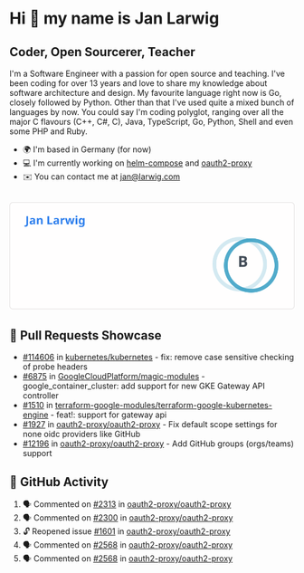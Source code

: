 # Hi 👋 my name is Jan Larwig

## Coder, Open Sourcerer, Teacher

I'm a Software Engineer with a passion for open source and teaching. I've been coding for over 13 years and love to share my knowledge about software architecture and design. My favourite language right now is Go, closely followed by Python. Other than that I've used quite a mixed bunch of languages by now. You could say I'm coding polyglot, ranging over all the major C flavours (C++, C#, C), Java, TypeScript, Go, Python, Shell and even some PHP and Ruby.

- 🌍 I'm based in Germany (for now)
- 💻 I'm currently working on [helm-compose](https://seacrew.github.io/helm-compose/) and [oauth2-proxy](https://github.com/oauth2-proxy/oauth2-proxy)
- ✉️ You can contact me at [jan@larwig.com](mailto:jan@larwig.com)

<br>

<a href="https://github.com/anuraghazra/github-readme-stats">
  <picture>
    <source
      srcset="https://raw.githubusercontent.com/tuunit/tuunit/main/general_dark.svg" 
      media="(prefers-color-scheme: dark)" 
    />
    <source
      srcset="https://raw.githubusercontent.com/tuunit/tuunit/main/general_light.svg" 
      media="(prefers-color-scheme: light), (prefers-color-scheme: no-preference)" 
    />
    <img src="https://raw.githubusercontent.com/tuunit/tuunit/main/general_light.svg" />
  </picture>
</a>

## 🔧 Pull Requests Showcase

- [#114606](https://github.com/kubernetes/kubernetes/issues/114606) in [kubernetes/kubernetes](https://github.com/kubernetes/kubernetes) - fix: remove case sensitive checking of probe headers
- [#6875](https://github.com/GoogleCloudPlatform/magic-modules/pull/6875) in [GoogleCloudPlatform/magic-modules](https://github.com/GoogleCloudPlatform/magic-modules) - google_container_cluster: add support for new GKE Gateway API controller
- [#1510](https://github.com/terraform-google-modules/terraform-google-kubernetes-engine/pull/1510) in [terraform-google-modules/terraform-google-kubernetes-engine](https://github.com/terraform-google-modules/terraform-google-kubernetes-engine) - feat!: support for gateway api
- [#1927](https://github.com/oauth2-proxy/oauth2-proxy/issues/1927) in [oauth2-proxy/oauth2-proxy](https://github.com/oauth2-proxy/oauth2-proxy) - Fix default scope settings for none oidc providers like GitHub
- [#12196](https://github.com/oauth2-proxy/oauth2-proxy/issues/2196) in [oauth2-proxy/oauth2-proxy](https://github.com/oauth2-proxy/oauth2-proxy) - Add GitHub groups (orgs/teams) support

## 🔔 GitHub Activity

<!--START_SECTION:activity-->
1. 🗣 Commented on [#2313](https://github.com/oauth2-proxy/oauth2-proxy/issues/2313#issuecomment-2024035076) in [oauth2-proxy/oauth2-proxy](https://github.com/oauth2-proxy/oauth2-proxy)
2. 🗣 Commented on [#2300](https://github.com/oauth2-proxy/oauth2-proxy/pull/2300#issuecomment-2024018348) in [oauth2-proxy/oauth2-proxy](https://github.com/oauth2-proxy/oauth2-proxy)
3. 🔓 Reopened issue [#1601](https://github.com/oauth2-proxy/oauth2-proxy/issues/1601) in [oauth2-proxy/oauth2-proxy](https://github.com/oauth2-proxy/oauth2-proxy)
4. 🗣 Commented on [#2568](https://github.com/oauth2-proxy/oauth2-proxy/issues/2568#issuecomment-2023996010) in [oauth2-proxy/oauth2-proxy](https://github.com/oauth2-proxy/oauth2-proxy)
5. 🗣 Commented on [#2568](https://github.com/oauth2-proxy/oauth2-proxy/issues/2568#issuecomment-2023962746) in [oauth2-proxy/oauth2-proxy](https://github.com/oauth2-proxy/oauth2-proxy)
<!--END_SECTION:activity-->
